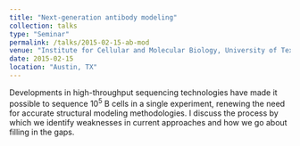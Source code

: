 ```yaml
---
title: "Next-generation antibody modeling"
collection: talks
type: "Seminar"
permalink: /talks/2015-02-15-ab-mod
venue: "Institute for Cellular and Molecular Biology, University of Texas at Austin"
date: 2015-02-15
location: "Austin, TX"
---
```


Developments in high-throughput sequencing technologies have made it possible to sequence 10<sup>5</sup> B cells in a single experiment, renewing the need for accurate structural modeling methodologies. I discuss the process by which we identify weaknesses in current approaches and how we go about filling in the gaps.
